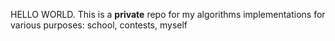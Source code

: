 HELLO WORLD. This is a **private** repo for my algorithms implementations for various purposes: school, contests, myself
